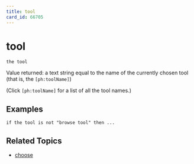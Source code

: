 ```yaml
---
title: tool
card_id: 66705
---
```


# tool

```
the tool
```

Value returned: a text string equal to the name of the currently chosen tool (that is, the `[ph:toolName]`)

(Click `[ph:toolName]` for a list of all the tool names.)

## Examples

```
if the tool is not "browse tool" then ...
```

## Related Topics

* [choose](/HyperTalkReference/commands/choose)

